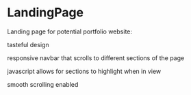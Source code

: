 # LandingPage

Landing page for potential portfolio website:

tasteful design

responsive navbar that scrolls to different sections of the page

javascript allows for sections to highlight when in view 

smooth scrolling enabled
